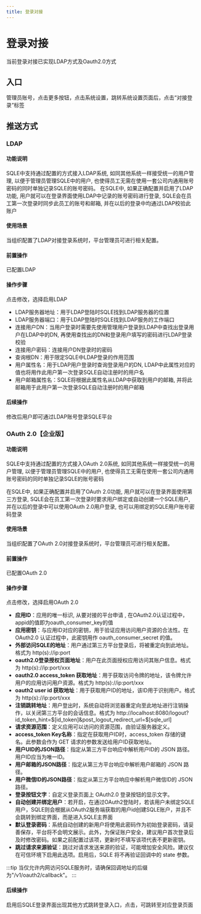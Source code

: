 ```yaml
---
title: 登录对接
---
```

# 登录对接
当前登录对接已实现LDAP方式及Oauth2.0方式
## 入口
管理员账号，点击更多按钮，点击系统设置，跳转系统设置页面后，点击“对接登录”标签


## 推送方式
### LDAP
#### 功能说明
SQLE中支持通过配置的方式接入LDAP系统, 如同其他系统一样接受统一的用户管理, 以便于管理员管理SQLE中的用户, 也使得员工无需在使用一套公司内通用账号密码的同时单独记录SQLE的账号密码。
在SQLE中, 如果正确配置并启用了LDAP功能, 用户就可以在登录界面使用LDAP中记录的账号密码进行登录, SQLE会在员工第一次登录时同步此员工的账号和邮箱, 并在以后的登录中均通过LDAP校验此账户

#### 使用场景
当组织配置了LDAP对接登录系统时，平台管理员可进行相关配置。

#### 前置操作
已配置LDAP

#### 操作步骤
点击修改，选择启用LDAP

* LDAP服务器地址：用于LDAP登陆时SQLE找到LDAP服务器的位置
* LDAP服务器端口：用于LDAP登陆时SQLE找到LDAP服务的工作端口
* 连接用户DN：当用户登录时需要先使用管理用户登录到LDAP中查找出登录用户在LDAP中的DN, 再使用查找出的DN和登录用户填写的密码进行LDAP登录校验
* 连接用户密码：连接用户DN登录时的密码
* 查询根DN：用于限定SQLE中LDAP登录的作用范围
* 用户属性名：用于LDAP用户登录时查询登录用户的DN, LDAP中此属性对应的值也将用作此用户第一次登录SQLE自动注册时的用户名
* 用户邮箱属性名：SQLE将根据此属性名从LDAP中获取到用户的邮箱, 并将此邮箱用于此用户第一次登录SQLE自动注册时的用户邮箱

#### 后续操作
修改后用户即可通过LDAP账号登录SQLE平台

### OAuth 2.0【企业版】
#### 功能说明
SQLE中支持通过配置的方式接入OAuth 2.0系统, 如同其他系统一样接受统一的用户管理, 以便于管理员管理SQLE中的用户, 也使得员工无需在使用一套公司内通用账号密码的同时单独记录SQLE的账号密码

在SQLE中, 如果正确配置并启用了OAuth 2.0功能, 用户就可以在登录界面使用第三方登录, SQLE会在员工第一次登录时要求用户绑定或自动创建一个SQLE用户, 并在以后的登录中可以使用OAuth 2.0用户登录, 也可以用绑定的SQLE用户账号密码登录

#### 使用场景
当组织配置了OAuth 2.0对接登录系统时，平台管理员可进行相关配置。

#### 前置操作
已配置OAuth 2.0

#### 操作步骤
点击修改，选择启用OAuth 2.0

* **应用ID**：应用的唯一标识, 从要对接的平台申请 , 在OAuth2.0认证过程中，appid的值即为oauth_consumer_key的值
* **应用密钥**：与应用ID对应的密钥，用于验证应用访问用户资源的合法性。在 OAuth2.0 认证过程中，此密钥用作 oauth_consumer_secret 的值。
* **外部访问SQLE的地址**：用户通过第三方平台登录后，将被重定向到此地址。格式为 http(s)://ip:port
* **oauth2.0登录授权页面地址**：用户在此页面授权应用访问其账户信息。格式为 http(s)://ip:port/xxx
* **oauth2.0 access_token 获取地址**：用于获取访问令牌的地址，该令牌允许用户的应用访问用户资源。格式为 http(s)://ip:port/xxx
* **oauth2 user id 获取地址**：用于获取用户ID的地址，该ID用于识别用户。格式为 http(s)://ip:port/xxx
* **注销跳转地址**：用户登出时，系统自动将浏览器重定向至此地址进行注销操作，以关闭第三方平台的会话信息。格式为 http://localhost:8080/logout?id_token_hint=$[id_token]&post_logout_redirect_url=$[sqle_url]
* **请求资源范围**：定义应用可以访问的资源范围，由验证服务器定义。
* **access_token Key名称**：指定在获取用户ID时，access_token 存储的键名。此参数会作为 GET 请求的参数发送给用户ID获取地址。
* **用户UID的JSON路径**：指定从第三方平台响应中解析用户ID的 JSON 路径。用户ID应当为唯一ID。
* **用户邮箱的JSON路径**：指定从第三方平台响应中解析用户邮箱的 JSON 路径。
* **用户微信ID的JSON路径**：指定从第三方平台响应中解析用户微信ID的 JSON 路径。
* **登录按钮文字**：自定义登录页面上 OAuth2.0 登录按钮的显示文字。
* **自动创建并绑定用户**：若开启，在通过OAuth2登陆时，若该用户未绑定SQLE用户，SQLE则会根据从OAuth2服务端获取的用户id创建SQLE账户，并且不会跳转到绑定界面，而是进入SQLE主界面
* **默认登录密码**：系统自动创建的新用户将使用此密码作为初始登录密码，请妥善保存，平台将不会明文展示。此外，为保证账户安全，建议用户首次登录后及时修改密码。如果之前配置过该项，更新时不填写该项代表不更新密钥。
* **跳过请求来源验证**：跳过对请求发送来源的验证，可能增加安全风险。建议仅在可信环境下启用此选项。启用后，SQLE 将不再验证回调中的 state 参数。

:::tip
当仅允许内网访问SQLE服务时，请确保回调地址的后缀为"/v1/oauth2/callback"。
:::

#### 后续操作
启用后SQLE登录界面出现其他方式跳转登录入口，点击，可跳转至对应登录页面
